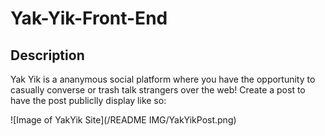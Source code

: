 # Yak-Yik-Front-End

## Description

Yak Yik is a ananymous social platform where you have the opportunity to casually converse or trash talk strangers over the web! Create a post to have the post publiclly display like so:

![Image of YakYik Site](/README IMG/YakYikPost.png)
